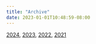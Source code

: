 ```yaml
---
title: "Archive"
date: 2023-01-01T10:48:59-08:00
---
```


[2024](../../tags/2024/), [2023](../../tags/2023/), [2022](../../tags/2022/), [2021](../../tags/2021/)

